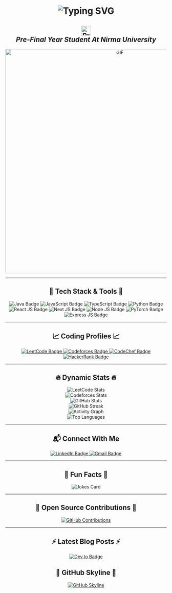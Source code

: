 <h1 align="center">
  <img src="https://readme-typing-svg.demolab.com?font=Fira+Code&weight=500&size=35&pause=1000&color=F75C7E&center=true&vCenter=true&width=600&lines=Hi%2C+I'm+Tirth+Gohil+%F0%9F%91%8B;Full+Stack+Developer+%7C+AI+Enthusiast;Problem+Solver+%7C+Leetcode+Expert" alt="Typing SVG" />
</h1>

<h2 align="center">
  <img src="https://komarev.com/ghpvc/?username=Tirth1410&color=ff69b4&style=for-the-badge" alt="Profile Views" style="height:30px;"> <br>
  <i>Pre-Final Year Student At Nirma University</i>
</h2>

<div align="center">
 <img alt="GIF" src="https://media.giphy.com/media/RiwPT2pQAXjv3TeHRB/giphy.gif" width="700"/>
</div>

---

<h2 align="center">🚀 Tech Stack & Tools 🚀</h2>
<div align="center">
  <img src="https://img.shields.io/badge/Java-ED8B00?style=for-the-badge&logo=java&logoColor=white" alt="Java Badge">
  <img src="https://img.shields.io/badge/Javascript-F7DF1E?style=for-the-badge&logo=javascript&logoColor=black" alt="JavaScript Badge">
  <img src="https://img.shields.io/badge/TypeScript-3178C6?style=for-the-badge&logo=typescript&logoColor=white" alt="TypeScript Badge">
  <img src="https://img.shields.io/badge/Python-3776AB?style=for-the-badge&logo=python&logoColor=white" alt="Python Badge">
  <img src="https://img.shields.io/badge/React-20232A?style=for-the-badge&logo=react&logoColor=61DAFB" alt="React JS Badge">
  <img src="https://img.shields.io/badge/Next.js-000000?style=for-the-badge&logo=nextdotjs&logoColor=white" alt="Next JS Badge">
  <img src="https://img.shields.io/badge/Node.js-339933?style=for-the-badge&logo=nodedotjs&logoColor=white" alt="Node JS Badge">
  <img src="https://img.shields.io/badge/PyTorch-EE4C2C?style=for-the-badge&logo=pytorch&logoColor=white" alt="PyTorch Badge">
  <img src="https://img.shields.io/badge/Express.js-404D59?style=for-the-badge&logo=express&logoColor=white" alt="Express JS Badge">
</div>

---

<h2 align="center">📈 Coding Profiles 📈</h2>
<div align="center">
  <a href="https://leetcode.com/u/Tirth_1410/" target="_blank">
    <img src="https://img.shields.io/badge/LeetCode-FFA116?style=for-the-badge&logo=LeetCode&logoColor=black" alt="LeetCode Badge">
  </a>
  <a href="https://codeforces.com/profile/tirthgohil1410" target="_blank">
    <img src="https://img.shields.io/badge/Codeforces-1F8ACB?style=for-the-badge&logo=Codeforces&logoColor=white" alt="Codeforces Badge">
  </a>
  <a href="https://www.codechef.com/users/tirthgohil1410" target="_blank">
    <img src="https://img.shields.io/badge/CodeChef-5B4638?style=for-the-badge&logo=CodeChef&logoColor=white" alt="CodeChef Badge">
  </a>
  <a href="https://www.hackerrank.com/tirthgohil1410" target="_blank">
    <img src="https://img.shields.io/badge/HackerRank-2EC866?style=for-the-badge&logo=HackerRank&logoColor=white" alt="HackerRank Badge">
  </a>
</div>

---

<h2 align="center">🔥 Dynamic Stats 🔥</h2>
<div align="center">
  <img src="https://leetcode.card.workers.dev/Tirth_1410?theme=dark&font=source_code_pro&extension=activity" alt="LeetCode Stats">
  <br/>

  <!-- Advanced Codeforces Stats Card -->
  <img src="https://codeforces-readme-stats.vercel.app/api/card?username=tirthgohil1410&theme=tokyo" alt="Codeforces Stats">
  <br/>

  <img src="https://github-readme-stats.vercel.app/api?username=Tirth1410&show_icons=true&theme=radical&hide_border=true" alt="GitHub Stats">
  <br/>
  <img src="https://github-readme-streak-stats.herokuapp.com/?user=Tirth1410&theme=radical&hide_border=true" alt="GitHub Streak">
  <br/>
  <img src="https://github-readme-activity-graph.vercel.app/graph?username=Tirth1410&theme=rogue" alt="Activity Graph">
  <br/>
  <img src="https://github-readme-stats.vercel.app/api/top-langs/?username=Tirth1410&theme=radical&hide_border=true&layout=compact" alt="Top Languages">
</div>

---

<h2 align="center">📬 Connect With Me</h2>
<div align="center">
  <a href="https://www.linkedin.com/in/tirth-gohil-1410" target="_blank">
    <img src="https://img.shields.io/badge/LinkedIn-0A66C2?style=for-the-badge&logo=linkedin&logoColor=white" alt="LinkedIn Badge">
  </a>
  <a href="mailto:tirthgohil1410@gmail.com" target="_blank">
    <img src="https://img.shields.io/badge/Email-D14836?style=for-the-badge&logo=gmail&logoColor=white" alt="Gmail Badge">
  </a>
</div>

---

<h2 align="center">🎯 Fun Facts 🎯</h2>
<div align="center">
  <img src="https://readme-jokes.vercel.app/api?hideBorder&theme=radical" alt="Jokes Card">
</div>

---

<h2 align="center">🚀 Open Source Contributions 🚀</h2>
<div align="center">
  <a href="https://github.com/Tirth1410">
    <img src="https://github-contributor-stats.vercel.app/api?username=Tirth1410&limit=5&theme=radical&combine_all_yearly_contributions=true" alt="GitHub Contributions">
  </a>
</div>

---

<h2 align="center">⚡ Latest Blog Posts ⚡</h2>
<div align="center">
  <a href="https://dev.to/tirthgohil1410">
    <img src="https://img.shields.io/badge/Dev.to-0A0A0A?style=for-the-badge&logo=dev.to&logoColor=white" alt="Dev.to Badge">
  </a>
  <!-- BLOG-POST-LIST:START -->
  <!-- BLOG-POST-LIST:END -->
</div>

<!-- GitHub Skyline -->
<div align="center">
  <h2>🌌 GitHub Skyline 🌌</h2>
  <a href="https://skyline.github.com/Tirth1410/2023">
    <img src="https://img.shields.io/badge/Skyline-FF6F61?style=for-the-badge&logo=github&logoColor=white" alt="GitHub Skyline">
  </a>
</div>
